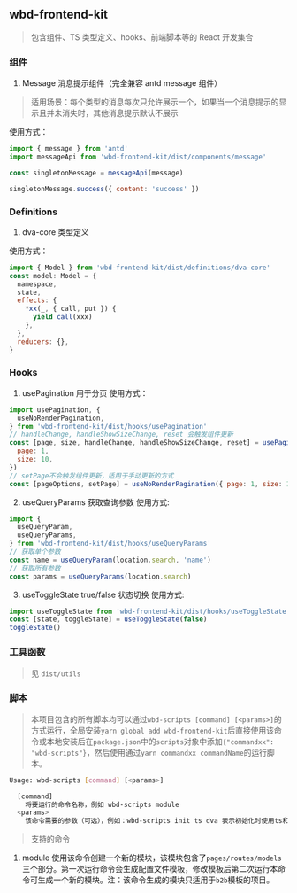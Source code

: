 ## wbd-frontend-kit

> 包含组件、TS 类型定义、hooks、前端脚本等的 React 开发集合

### 组件

1. Message 消息提示组件（完全兼容 antd message 组件）

> 适用场景：每个类型的消息每次只允许展示一个，如果当一个消息提示的显示且并未消失时，其他消息提示默认不展示

使用方式：

```js
import { message } from 'antd'
import messageApi from 'wbd-frontend-kit/dist/components/message'

const singletonMessage = messageApi(message)

singletonMessage.success({ content: 'success' })
```

### Definitions

1. dva-core 类型定义

使用方式：

```js
import { Model } from 'wbd-frontend-kit/dist/definitions/dva-core'
const model: Model = {
  namespace,
  state,
  effects: {
    *xx(_, { call, put }) {
      yield call(xxx)
    },
  },
  reducers: {},
}
```

### Hooks

1. usePagination 用于分页
   使用方式：

```js
import usePagination, {
  useNoRenderPagination,
} from 'wbd-frontend-kit/dist/hooks/usePagination'
// handleChange, handleShowSizeChange, reset 会触发组件更新
const [page, size, handleChange, handleShowSizeChange, reset] = usePagination({
  page: 1,
  size: 10,
})
// setPage不会触发组件更新，适用于手动更新的方式
const [pageOptions, setPage] = useNoRenderPagination({ page: 1, size: 10 })
```

2. useQueryParams 获取查询参数
   使用方式:

```js
import {
  useQueryParam,
  useQueryParams,
} from 'wbd-frontend-kit/dist/hooks/useQueryParams'
// 获取单个参数
const name = useQueryParam(location.search, 'name')
// 获取所有参数
const params = useQueryParams(location.search)
```

3. useToggleState true/false 状态切换
   使用方式:

```js
import useToggleState from 'wbd-frontend-kit/dist/hooks/useToggleState'
const [state, toggleState] = useToggleState(false)
toggleState()
```

### 工具函数

> 见 `dist/utils`

### 脚本

> 本项目包含的所有脚本均可以通过`wbd-scripts [command] [<params>]`的方式运行，全局安装`yarn global add wbd-frontend-kit`后直接使用该命令或本地安装后在`package.json`中的`scripts`对象中添加`{"commandxx": "wbd-scripts"}`，然后使用通过`yarn commandxx commandName`的运行脚本。

```bash
Usage: wbd-scripts [command] [<params>]

  [command]
    将要运行的命令名称，例如 wbd-scripts module
  <params>
    该命令需要的参数（可选），例如：wbd-scripts init ts dva 表示初始化时使用ts和dva
```

> 支持的命令

1. module
   使用该命令创建一个新的模块，该模块包含了`pages/routes/models`三个部分。第一次运行命令会生成配置文件模板，修改模板后第二次运行本命令可生成一个新的模块。注：该命令生成的模块只适用于`b2b`模板的项目。
